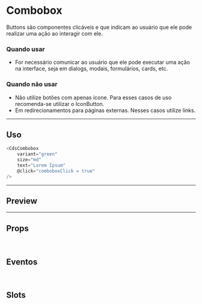 # Combobox

Buttons são componentes clicáveis e que indicam ao usuário que ele pode realizar uma ação ao interagir com ele.

### Quando usar

- For necessário comunicar ao usuário que ele pode executar uma ação na interface,
  seja em dialogs, modais, formulários, cards, etc.

### Quando não usar

- Não utilize botões com apenas ícone. Para esses casos de uso recomenda-se utilizar o IconButton.
- Em redirecionamentos para páginas externas. Nesses casos utilize links.

---

## Uso

```js
<CdsCombobox
	variant="green"
	size="md"
	text="Lorem Ipsum"
	@click="comboboxClick = true"
/>
```

---

## Preview

<PreviewContainer
	:component="CdsCombobox"
	:events="cdsComboboxEvents"
/>

---

## Props

<APITable
	name="Combobox"
	section="props"
/>
<br />

## Eventos

<APITable
	name="Combobox"
	section="events"
/>
<br />

## Slots

<APITable
	name="Combobox"
	section="slots"
/>

<script setup>
import CdsCombobox from '@/components/Combobox.vue';

const cdsComboboxEvents = [
	'combobox-click'
];
</script>

